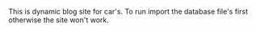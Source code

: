 This is dynamic blog site for car's.
To run import the database file's first otherwise the site won't work.
